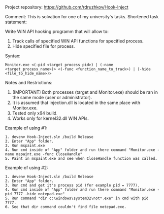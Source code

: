 Project repository: https://github.com/rdruzhkov/Hook-Inject

Comment: 
This is solvation for one of my university's tasks. Shortened task statement: 

Write WIN API hooking programm that will allow to:
1. Track calls of specified WIN API functions for specified process.
2. Hide specified file for process.

Syntax:

    Monitor.exe <(-pid <target process pid>) | (-name <target_process_name>)> <(-func <function_name_to_track>) | (-hide <file_to_hide_name>)>

Notes and Restrictions:   
1. (IMPORTANT) Both processes (target and Monitor.exe) should be ran in the same mode (user or administrator).   
2. It is assumed that injection.dll is located in the same place with Monitor.exe.  
3. Tested only x64 build.
4. Works only for kernel32.dll WIN APIs.

Example of using #1:

    1. devenv Hook-Inject.sln /build Release
    2. Enter "App" folder.
    3. Run mspaint.exe
    4. Run cmd inside of "App" folder and run there command "Monitor.exe -name mspaint.exe -func CloseHandle"
    5. Paint in mspaint.exe and see when CloseHandle function was called.

Example of using #2:

    1. devenv Hook-Inject.sln /build Release
    2. Enter "App" folder.
    3. Run cmd and get it's process pid (for example pid = 7777).
    4. Run cmd inside of "App" folder and run there command "Monitor.exe -pid 7777 -hide notepad.exe"
    5. Run command "dir c:\windows\system32\not*.exe" in cmd with pid 7777.
    6. See that dir command couldn't find file notepad.exe.
